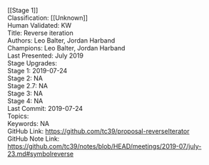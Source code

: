 [[Stage 1]]<br>Classification: [[Unknown]]<br>Human Validated: KW <br>Title: Reverse iteration<br>Authors: Leo Balter, Jordan Harband<br>Champions: Leo Balter, Jordan Harband<br>Last Presented: July 2019<br>Stage Upgrades:<br>Stage 1: 2019-07-24  
Stage 2: NA  
Stage 2.7: NA  
Stage 3: NA  
Stage 4: NA<br>Last Commit: 2019-07-24<br>Topics: <br>Keywords: NA<br>GitHub Link: https://github.com/tc39/proposal-reverseIterator <br>GitHub Note Link: https://github.com/tc39/notes/blob/HEAD/meetings/2019-07/july-23.md#symbolreverse
